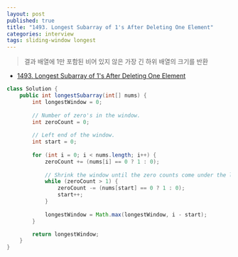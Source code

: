 ```yaml
---
layout: post
published: true
title: "1493. Longest Subarray of 1's After Deleting One Element"
categories: interview
tags: sliding-window longest
---
```


> 결과 배열에 1만 포함된 비어 있지 않은 가장 긴 하위 배열의 크기를 반환

- [1493. Longest Subarray of 1's After Deleting One Element](https://leetcode.com/problems/longest-subarray-of-1s-after-deleting-one-element/)

```java
class Solution {
    public int longestSubarray(int[] nums) {
        int longestWindow = 0;
        
        // Number of zero's in the window.
        int zeroCount = 0;
        
        // Left end of the window.
        int start = 0;
        
        for (int i = 0; i < nums.length; i++) {
            zeroCount += (nums[i] == 0 ? 1 : 0);
                          
            // Shrink the window until the zero counts come under the limit.
            while (zeroCount > 1) {
                zeroCount -= (nums[start] == 0 ? 1 : 0);
                start++;
            }
              
            longestWindow = Math.max(longestWindow, i - start);
        }

        return longestWindow;
    }
}
```
